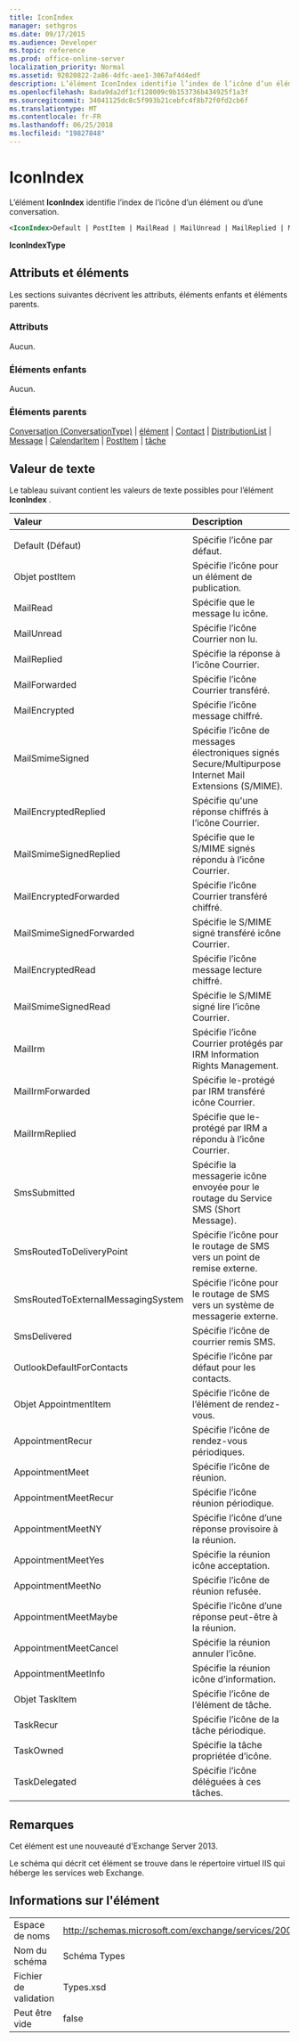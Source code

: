 ```yaml
---
title: IconIndex
manager: sethgros
ms.date: 09/17/2015
ms.audience: Developer
ms.topic: reference
ms.prod: office-online-server
localization_priority: Normal
ms.assetid: 92020822-2a86-4dfc-aee1-3067af4d4edf
description: L’élément IconIndex identifie l’index de l’icône d’un élément ou d’une conversation.
ms.openlocfilehash: 8ada9da2df1cf128009c9b153736b434925f1a3f
ms.sourcegitcommit: 34041125dc8c5f993b21cebfc4f8b72f0fd2cb6f
ms.translationtype: MT
ms.contentlocale: fr-FR
ms.lasthandoff: 06/25/2018
ms.locfileid: "19827848"
---
```

# <a name="iconindex"></a>IconIndex

L’élément **IconIndex** identifie l’index de l’icône d’un élément ou d’une conversation. 
  
```XML
<IconIndex>Default | PostItem | MailRead | MailUnread | MailReplied | MailForwarded | MailEncrypted | MailSmimeSigned | MailEncrytedReplied | MailSmimeSignedReplied | MailEncryptedForwarded | MailSmimeSignedForwarded | MailEncryptedRead | MailSmimeSignedRead | MailIrm | MailIrmForwarded | MailIrmReplied | SmsSubmitted | SmsRoutedToDeliveryPoint | SmsRoutedToExternalMessagingSystem | SmsDelivered | OutlookDefaultForContacts | AppointmentItem | AppointmentRecur | AppointmentMeet | AppointmentMeetRecur | AppointmentMeetNY | AppointmentMeetYes | AppointmentMeetNo | AppointmentMeetMaybe | AppointmentMeetCancel | AppointmentMeetInfo | TaskItem | TaskRecur | TaskOwned | TaskDelegated</IconIndex>
```

 **IconIndexType**
## <a name="attributes-and-elements"></a>Attributs et éléments

Les sections suivantes décrivent les attributs, éléments enfants et éléments parents.
  
### <a name="attributes"></a>Attributs

Aucun.
  
### <a name="child-elements"></a>Éléments enfants

Aucun.
  
### <a name="parent-elements"></a>Éléments parents

[Conversation (ConversationType)](conversation-conversationtype.md) | [élément](item.md) | [Contact](contact.md) | [DistributionList](distributionlist.md) | [Message](message-ex15websvcsotherref.md) | [CalendarItem](calendaritem.md) | [PostItem](postitem.md) | [tâche ](task.md)
  
## <a name="text-value"></a>Valeur de texte

Le tableau suivant contient les valeurs de texte possibles pour l’élément **IconIndex** . 
  
|**Valeur**|**Description**|
|:-----|:-----|
|||
|Default (Défaut)  <br/> |Spécifie l’icône par défaut.  <br/> |
|Objet postItem  <br/> |Spécifie l’icône pour un élément de publication.  <br/> |
|MailRead  <br/> |Spécifie que le message lu icône.  <br/> |
|MailUnread  <br/> |Spécifie l’icône Courrier non lu.  <br/> |
|MailReplied  <br/> |Spécifie la réponse à l’icône Courrier.  <br/> |
|MailForwarded  <br/> |Spécifie l’icône Courrier transféré.  <br/> |
|MailEncrypted  <br/> |Spécifie l’icône message chiffré.  <br/> |
|MailSmimeSigned  <br/> |Spécifie l’icône de messages électroniques signés Secure/Multipurpose Internet Mail Extensions (S/MIME).  <br/> |
|MailEncryptedReplied  <br/> |Spécifie qu'une réponse chiffrés à l’icône Courrier.  <br/> |
|MailSmimeSignedReplied  <br/> |Spécifie que le S/MIME signés répondu à l’icône Courrier.  <br/> |
|MailEncryptedForwarded  <br/> |Spécifie l’icône Courrier transféré chiffré.  <br/> |
|MailSmimeSignedForwarded  <br/> |Spécifie le S/MIME signé transféré icône Courrier.  <br/> |
|MailEncryptedRead  <br/> |Spécifie l’icône message lecture chiffré.  <br/> |
|MailSmimeSignedRead  <br/> |Spécifie le S/MIME signé lire l’icône Courrier.  <br/> |
|MailIrm  <br/> |Spécifie l’icône Courrier protégés par IRM Information Rights Management.  <br/> |
|MailIrmForwarded  <br/> |Spécifie le-protégé par IRM transféré icône Courrier.  <br/> |
|MailIrmReplied  <br/> |Spécifie que le-protégé par IRM a répondu à l’icône Courrier.  <br/> |
|SmsSubmitted  <br/> |Spécifie la messagerie icône envoyée pour le routage du Service SMS (Short Message).  <br/> |
|SmsRoutedToDeliveryPoint  <br/> |Spécifie l’icône pour le routage de SMS vers un point de remise externe.  <br/> |
|SmsRoutedToExternalMessagingSystem  <br/> |Spécifie l’icône pour le routage de SMS vers un système de messagerie externe.  <br/> |
|SmsDelivered  <br/> |Spécifie l’icône de courrier remis SMS.  <br/> |
|OutlookDefaultForContacts  <br/> |Spécifie l’icône par défaut pour les contacts.  <br/> |
|Objet AppointmentItem  <br/> |Spécifie l’icône de l’élément de rendez-vous.  <br/> |
|AppointmentRecur  <br/> |Spécifie l’icône de rendez-vous périodiques.  <br/> |
|AppointmentMeet  <br/> |Spécifie l’icône de réunion.  <br/> |
|AppointmentMeetRecur  <br/> |Spécifie l’icône réunion périodique.  <br/> |
|AppointmentMeetNY  <br/> |Spécifie l’icône d’une réponse provisoire à la réunion.  <br/> |
|AppointmentMeetYes  <br/> |Spécifie la réunion icône acceptation.  <br/> |
|AppointmentMeetNo  <br/> |Spécifie l’icône de réunion refusée.  <br/> |
|AppointmentMeetMaybe  <br/> |Spécifie l’icône d’une réponse peut-être à la réunion.  <br/> |
|AppointmentMeetCancel  <br/> |Spécifie la réunion annuler l’icône.  <br/> |
|AppointmentMeetInfo  <br/> |Spécifie la réunion icône d’information.  <br/> |
|Objet TaskItem  <br/> |Spécifie l’icône de l’élément de tâche.  <br/> |
|TaskRecur  <br/> |Spécifie l’icône de la tâche périodique.  <br/> |
|TaskOwned  <br/> |Spécifie la tâche propriétée d’icône.  <br/> |
|TaskDelegated  <br/> |Spécifie l’icône déléguées à ces tâches.  <br/> |
   
## <a name="remarks"></a>Remarques

Cet élément est une nouveauté d'Exchange Server 2013.
  
Le schéma qui décrit cet élément se trouve dans le répertoire virtuel IIS qui héberge les services web Exchange.
  
## <a name="element-information"></a>Informations sur l'élément

|||
|:-----|:-----|
|Espace de noms  <br/> |http://schemas.microsoft.com/exchange/services/2006/types  <br/> |
|Nom du schéma  <br/> |Schéma Types  <br/> |
|Fichier de validation  <br/> |Types.xsd  <br/> |
|Peut être vide  <br/> |false  <br/> |
   

